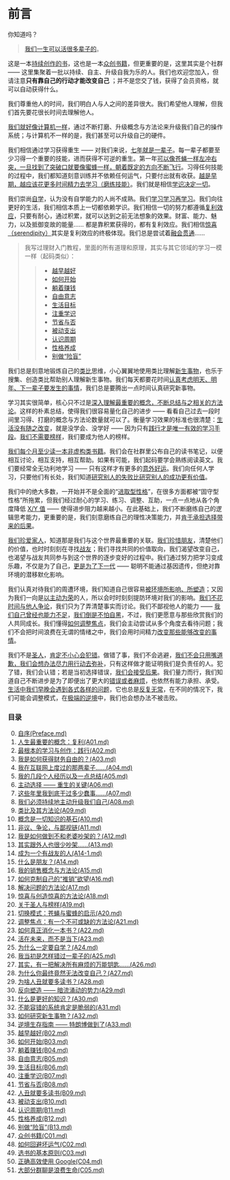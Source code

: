 # 前言
 
 你知道吗？
 
 > [我们一生可以活很多辈子的](images/heres-sth-wrong.jpg)。
 
 这是一本[持续创作的书](Preface.md)，这也是一本[众创书籍](C01.md)，但更重要的是，这里其实是个社群 —— 这里集聚着一批以持续、自主、升级自我为乐的人。我们也欢迎您加入，但请注意**只有靠自己的行动才能改变自己** ；并不是您交了钱，获得了会员资格，就可以自动获得什么。
 
 我们尊重他人的时间，我们明白人与人之间的差异很大。我们希望他人理解，但我们首先要花很长时间去理解他人。
 
 [我们就好像计算机一样](A08.md)，通过不断打磨、升级概念与方法论来升级我们自己的操作系统；与计算机不一样的是，我们甚至可以升级自己的硬件。
 
 我们相信通过学习获得重生 —— 对我们来说，[七年就是一辈子](Preface.md)。每一辈子都要至少习得一个重要的技能，进而获得不可逆的重生。第一年[可以像苍蝇一样左冲右突，一旦找到了突破口就要像蜜蜂一样，朝着既定的方向不断飞行](A20.md)。习得任何技能的过程中，我们都知道刻意训练并不依赖任何运气，只要付出就有收获。[越是早期，越应该花更多时间精力去学习（磨练技能）](C02.md)。我们就是相信[学识决定一切](B07.md)。
 
 我们崇尚[自学](A24.md)，认为没有自学能力的人尚不成熟。我们[学习学习再学习](Preface.md)。我们向往更好的生活，我们相信本质上一切都依赖学识。我们相信一切的努力都遵循[复利效应](A01.md)，只要有耐心，通过积累，就可以达到之前无法想象的效果。财富、能力、魅力，以及抵御变故的能量…… 都是靠积累获得的，都有复利效应。我们相信[惊喜（serendipity）](A18.md)其实是复利效应的终极体现。我们总是尝试着[融会贯通](A09.md)……
 
 > 我写过理财入门教程，里面的所有道理和原理，其实与其它领域的学习一模一样（起码类似）：
 >> * [越早越好](B02.md)
 >> * [如何开始](B03.md)
 >> * [躺着赚钱](B04.md)
 >> * [自由意志](B05.md)
 >> * [生活目标](B06.md)
 >> * [注重学识](B07.md)
 >> * [节省与否](B08.md)
 >> * [被动支出](B10.md)
 >> * [认识周期](B11.md)
 >> * [性格养成](B12.md)
 >> * [别做“险盲”](B13.md)
 
 我们总是刻意地锻炼自己的[类比](A09.md)思维，小心翼翼地使用类比理解[新生事物](A32.md)，也乐于搜集、创造类比帮助别人理解新生事物。我们每天都要花时间[认真考虑明天、明年、下一辈子要发生的事情](A23.md)，我们总是要腾出一点时间认真研究新事物。
 
 学习其实很简单，核心只不过是[深入理解最重要的概念，不断总结与之相关的方法论](A10.md)。这样的朴素总结，使得我们很容易量化自己的进步 —— 看看自己过去一段时间里习得、打磨的概念与方法论数量就可以了。衡量学习效果的标准也很清楚：[生活没有随之改变](A27.md)，就是没学会、没学好 —— 因为只有[践行才是唯一有效的学习手段](A02.md)。[我们不需要榜样](A19.md)，我们要成为他人的榜样。
 
 [我们每个月至少读一本非虚构类书籍](A22.md)。我们会在社群里公布自己的读书笔记，以便相互讨论，相互支持，相互帮助。如果有可能，我们起码要学会熟练阅读英文。我们要经常全无功利地学习 —— 只有这样才有更多的[意外好运](A18.md)。我们向任何人学习，只要他们有长处，我们知道[研究别人的失败比研究别人的成功更有价值](A26.md)。
 
 我们中的绝大多数，一开始并不是全面的“[进取型性格](A10.md)”，在很多方面都被“固守型性格”所拖累，但我们经过耐心的学习、练习、调整、互助，一点一点地从各个角度降低 [X/Y 值](A10.md) —— 使得进步阻力越来越小。在此基础上，我们不断磨练自己的逻辑思考能力，更重要的是，我们刻意磨练自己的理性决策能力，并[肯于承担选择带来的后果](A26.md)。
 
 [我们珍爱家人](A12.md)，知道那是我们与这个世界最重要的关联。[我们珍惜朋友](A14.md)，清楚他们的价值，也时时刻刻在寻找[战友](A14-1.md)；我们寻找共同的价值取向，我们渴望改变自己，也渴望与战友共同参与到这个世界的逐步变好的过程中。我们通过努力把学习变成乐趣，不仅是为了自己，[更是为了下一代](A28.md) —— 聪明不能通过基因遗传，但绝对靠环境的潜移默化影响。
 
 我们认真对待我们的周遭环境，我们知道自己很容易[被环境所影响、所塑造](A29.md)；又因为我们一向是[以主动为荣](A06.md)的人，所以会时时刻刻提防环境对我们的影响。[我们不花时间与他人争论](A11.md)，我们只为了弄清楚事实而讨论。我们不鄙视他人的能力 —— [我们自己曾经也能力不足](A25.md)，[我们倒是不怕自黑](A28.md)，不过，我们更愿意与那些欣赏我们的人共同成长。我们懂得[如何调整焦点](A21.md)，我们会主动尝试从多个角度去看待问题；我们不会把时间浪费在无谓的情绪之中，我们会用时间精力[改变那些能够改变的事情](A26.md)。
 
 我们不是[圣人](A19.md)，[肯定不小心会犯错](A19.md)。做错了事，我们不会逃避，[我们不会只用嘴道歉，我们会想办法尽力用行动去弥补](A14.md)，只有这样做才能证明我们是负责任的人。犯了错，我们会认错；若是当初选择错误，[我们会接受后果](A26.md)。我们量力而行，我们知道自己不断进步是为了即便出了更大的[错误或者麻烦](A31.md)，也依然有能力承担、承受。[生活中我们早晚会遇到各式各样的问题](A17.md)，它也总是[反复无常](A05.md)，在不同的情况下，我们可能会调整模式，在[极端的逆境](A33.md)中，我们也会想办法不被击败。
 
### 目录
 
0. [自序(Preface.md)](Preface.md)
1. [人生最重要的概念：复利(A01.md)](A01.md)
2. [最根本的学习与创作：践行(A02.md)](A02.md)
3. [我是如何获得财务自由的？(A03.md)](A03.md)
4. [我在互联网上度过的那两辈子……(A04.md)](A04.md)
5. [我的几段个人经历以及一点总结(A05.md)](A05.md)
6. [主动选择 —— 重生的关键(A06.md)](A06.md)
7. [这些年里我到底干过多少蠢事……(A07.md)](A07.md)
8. [我们必须持续地主动升级我们自己(A08.md)](A08.md)
9. [类比及其方法论(A09.md)](A09.md)
10. [概念是一切知识的基石(A10.md)](A10.md)
11. [非议、争论，与鄙视链(A11.md)](A11.md)
12. [我是如何做到不和老婆吵架的？(A12.md)](A12.md)
13. [其实跟外人也很少吵架……(A13.md)](A13.md)
14. [成为一个有战友的人(A14-1.md)](A14-1.md)
15. [什么是朋友？(A14.md)](A14.md)
16. [我的销售概念与方法论(A15.md)](A15.md)
17. [如何克制自己的“推销”欲望(A16.md)](A16.md)
18. [解决问题的方法论(A17.md)](A17.md)
19. [惊喜与创造惊喜的方法论(A18.md)](A18.md)
20. [关于圣人与榜样(A19.md)](A19.md)
21. [切换模式：苍蝇与蜜蜂的启示(A20.md)](A20.md)
22. [调整焦点：有一个不可或缺的方法论(A21.md)](A21.md)
23. [如何真正消化一本书？(A22.md)](A22.md)
24. [活在未来，而不是当下(A23.md)](A23.md)
25. [为什么一定要自学？(A24.md)](A24.md)
26. [我当初是怎样错过一辈子的(A25.md)](A25.md)
27. [其实，有一把解决所有麻烦的万能钥匙……(A26.md)](A26.md)
28. [为什么你最终竟然无法改变自己？(A27.md)](A27.md)
29. [为啥人丑就要多读书？(A28.md)](A28.md)
30. [反向塑造 —— 暗流涌动的势力(A29.md)](A29.md)
31. [什么是更好的知识？(A30.md)](A30.md)
32. [不能容错的系统肯定是脆弱的(A31.md)](A31.md)
33. [如何研究新生事物？(A32.md)](A32.md)
34. [逆境生存指南 —— 特朗博做到了(A33.md)](A33.md)
35. [越早越好(B02.md)](B02.md)
36. [如何开始(B03.md)](B03.md)
37. [躺着赚钱(B04.md)](B04.md)
38. [自由意志(B05.md)](B05.md)
39. [生活目标(B06.md)](B06.md)
40. [注重学识(B07.md)](B07.md)
41. [节省与否(B08.md)](B08.md)
42. [人丑就要多读书(B09.md)](B09.md)
43. [被动支出(B10.md)](B10.md)
44. [认识周期(B11.md)](B11.md)
45. [性格养成(B12.md)](B12.md)
46. [别做“险盲”(B13.md)](B13.md)
47. [众创书籍(C01.md)](C01.md)
48. [如何回避坏运气(C02.md)](C02.md)
49. [选书的基本原则(C03.md)](C03.md)
50. [正确高效使用 Google(C04.md)](C04.md)
51. [大部分群聊是浪费生命(C05.md)](C05.md)